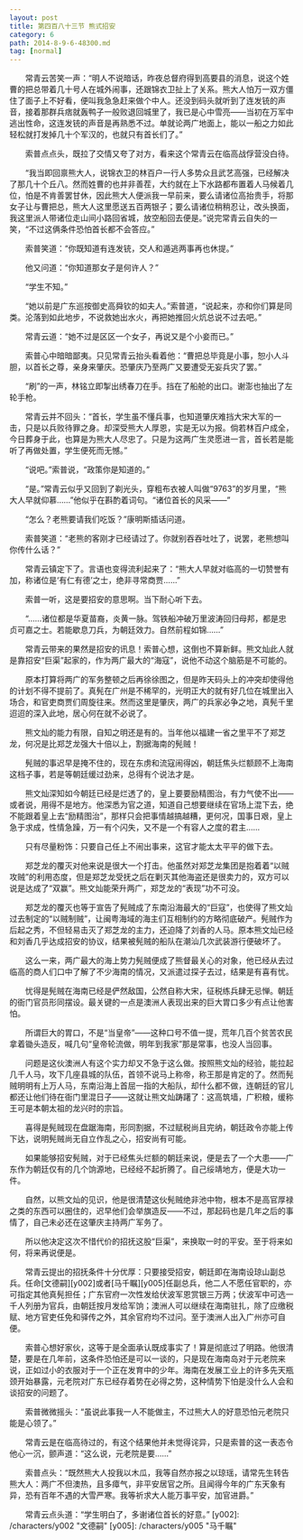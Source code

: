 ```yaml
---
layout: post
title: 第四百八十三节 熊式招安
category: 6
path: 2014-8-9-6-48300.md
tag: [normal]
---
```


　　常青云苦笑一声：“明人不说暗话，昨夜总督府得到高要县的消息，说这个姓曹的把总带着几十号人在城外闹事，还跟锦衣卫扯上了关系。熊大人怕万一双方僵住了面子上不好看，便叫我急急赶来做个中人。还没到码头就听到了连发铳的声音，接着那群兵痞就轰鸭子一般败退回城里了，我已是心中雪亮――当初在万军中逃出性命，这连发铳的声音是再熟悉不过。单就论两广地面上，能以一船之力如此轻松就打发掉几十个军汉的，也就只有首长们了。”

　　索普点点头，既拉了交情又夸了对方，看来这个常青云在临高战俘营没白待。

　　“我当即回禀熊大人，说锦衣卫的林百户一行人多势众且武艺高强，已经解决了那几十个丘八。然而姓曹的也并非善茬，大约就在上下水路都布置着人马候着几位，怕是不肯善罢甘休，因此熊大人便派我一早前来，要么请诸位高抬贵手，将那女子让与曹把总，熊大人这里愿送五百两银子；要么请诸位稍稍忍让，改头换面，我这里派人带诸位走山间小路回省城，放空船回去便是。”说完常青云自失的一笑，“不过这俩条件恐怕首长都不会答应。”

　　索普笑道：“你既知道有连发铳，交人和遁逃两事再也休提。”

　　他又问道：“你知道那女子是何许人？”

　　“学生不知。”

　　“她以前是广东巡按御史高舜钦的如夫人。”索普道，“说起来，亦和你们算是同类。沦落到如此地步，不说救她出水火，再把她推回火炕总说不过去吧。”

　　常青云道：“她不过是区区一个女子，再说又是个小妾而已。”

　　索普心中暗暗鄙夷。只见常青云抬头看着他：“曹把总毕竟是小事，恕小人斗胆，以首长之尊，亲身来肇庆。恐肇庆乃至两广又要遭受无妄兵灾了罢。”

　　“刷”的一声，林铭立即掣出绣春刀在手。挡在了船舱的出口。谢澎也抽出了左轮手枪。

　　常青云并不回头：“首长，学生虽不懂兵事，也知道肇庆难挡大宋大军的一击，只是以兵败待罪之身。却深受熊大人厚恩，实是无以为报。倘若林百户成全，今日葬身于此，也算是为熊大人尽忠了。只是为这两广生灵愿进一言，首长若是能听了再做处置，学生便死而无憾。”

　　“说吧。”索普说，“政策你是知道的。”

　　“是。”常青云似乎又回到了剃光头，穿粗布衣被人叫做“9763”的岁月里，“熊大人早就仰慕……”他似乎在斟酌着词句。“诸位首长的风采――”

　　“怎么？老熊要请我们吃饭？”康明斯插话问道。

　　索普笑道：“老熊的客刚才已经请过了。你就别吞吞吐吐了，说罢，老熊想叫你传什么话？”

　　常青云镇定下了。言语也变得流利起来了：“熊大人早就对临高的一切赞誉有加，称诸位是‘有仁有德’之士，绝非寻常商贾……”

　　索普一听，这是要招安的意思啊。当下耐心听下去。

　　“……诸位都是华夏苗裔，炎黄一脉。驾铁船冲破万里波涛回归母邦，都是忠贞可嘉之士。若能歇息刀兵，为朝廷效力。自然前程如锦……”

　　常青云带来的果然是招安的讯息！索普心想，这倒也不算新鲜。熊文灿此人就是靠招安“巨渠”起家的，作为两广最大的“海寇”，说他不动这个脑筋是不可能的。

　　原本打算将两广的军务整顿之后再徐徐图之，但是昨天码头上的冲突却使得他的计划不得不提前了。真髡在广州是不稀罕的，光明正大的就有好几位在城里出入场合，和官吏商贾们周旋往来。然而这里是肇庆，两广的兵家必争之地，真髡千里迢迢的深入此地，居心何在就不必说了。

　　熊文灿的能力有限，自知之明还是有的。当年他以福建一省之里平不了郑芝龙，何况是比郑芝龙强大十倍以上，割据海南的髡贼！

　　髡贼的事迟早是掩不住的，现在东虏和流寇闹得凶，朝廷焦头烂额顾不上海南这档子事，若是等朝廷缓过劲来，总得有个说法才是。

　　熊文灿深知如今朝廷已经是烂透了的，皇上要要励精图治，有力气使不出――或者说，用得不是地方。他深悉为官之道，知道自己想要继续在官场上混下去，绝不能跟着皇上去“励精图治”，那样只会把事情越搞越糟，更何况，国事日艰，皇上急于求成，性情急躁，万一有个闪失，又不是一个有容人之度的君主……

　　只有尽量粉饰：只要自己任上不闹出事来，这官才能太太平平的做下去。

　　郑芝龙的覆灭对他来说是很大一个打击。他虽然对郑芝龙集团是抱着着“以贼攻贼”的利用态度，但是郑芝龙受抚之后在剿灭其他海盗还是很卖力的，双方可以说是达成了“双赢”。熊文灿能荣升两广，郑芝龙的“表现”功不可没。

　　郑芝龙的覆灭也等于宣告了髡贼成了东南沿海最大的“巨寇”，也使得了熊文灿过去制定的“以贼制贼”，让闽粤海域的海主们互相制约的方略彻底破产。髡贼作为后起之秀，不但轻易击灭了郑芝龙的主力，还迫降了刘香的人马。原本熊文灿已经和刘香几乎达成招安的协议，结果被髡贼的船队在潮汕几次武装游行便破坏了。

　　这么一来，两广最大的海上势力髡贼便成了熊督最关心的对象，他已经从去过临高的商人们口中了解了不少海南的情况，又派遣过探子去过，结果是有喜有忧。

　　忧得是髡贼在海南已经是俨然敌国，公然自称大宋，征税练兵肆无忌惮。朝廷的衙门官员形同摆设。最关键的一点是澳洲人表现出来的巨大胃口多少有点让他害怕。

　　所谓巨大的胃口，不是“当皇帝”――这种口号不值一提，荒年几百个贫苦农民拿着锄头造反，喊几句“皇帝轮流做，明年到我家”那是常事，也没人当回事。

　　问题是这伙澳洲人有这个实力却又不急于这么做。按照熊文灿的经验，能拉起几千人马，攻下几座县城的队伍，首领不说马上称帝，称王那是肯定的了。然而髡贼明明有上万人马，东南沿海上首屈一指的大船队，却什么都不做，连朝廷的官儿都还让他们待在衙门里混日子――这就让熊文灿踌躇了：这高筑墙，广积粮，缓称王可是本朝太祖的龙兴时的宗旨。

　　喜得是髡贼现在盘踞海南，形同割据，不过赋税尚且完纳，朝廷政令亦能上传下达，说明髡贼尚无自立作乱之心，招安尚有可能。

　　如果能够招安髡贼，对于已经焦头烂额的朝廷来说，便是去了一个大患――广东作为朝廷仅有的几个饷源地，已经经不起折腾了。自己绥靖地方，便是大功一件。

　　自然，以熊文灿的见识，他是很清楚这伙髡贼绝非池中物，根本不是高官厚禄之类的东西可以圈住的，迟早他们会举旗造反――不过，那起码也是几年之后的事情了，自己未必还在这肇庆主持两广军务了。

　　所以他决定这次不惜代价的招抚这股“巨渠”，来换取一时的平安。至于将来如何，将来再说便是。

　　常青云提出的招抚条件十分优厚：只要接受招安，朝廷即在海南设琼山副总兵。任命[文德嗣][y002]或者[马千瞩][y005]任副总兵，他二人不愿任官职的，亦可指定其他真髡担任；广东官府一次性发给伏波军恩赏银三万两；伏波军中可选一千人列册为官兵，由朝廷按月发给军饷；澳洲人可以继续在海南驻扎，除了应缴税赋、地方官吏任免和驿传之外，其余官府均不过问。至于澳洲人出入广州亦可自便。

　　索普心想好家伙，这等于是全面承认既成事实了！算是彻底过了明路。他很清楚，要是在几年前，这条件恐怕还是可以一谈的，只是现在海南岛对于元老院来说，正如过小的衣服对于一个正在发育中的少年。海南在发展工业上的许多先天瓶颈开始暴露，元老院对广东已经存着势在必得之势，这种情势下怕是没什么人会和谈招安的问题了。

　　索普微微摇头：“虽说此事我一人不能做主，不过熊大人的好意恐怕元老院只能是心领了。”

　　常青云是在临高待过的，有这个结果他并未觉得诧异，只是索普的这一表态令他心一沉，颤声道：“这么说，元老院是要……”

　　索普点头：“既然熊大人投我以木瓜，我等自然亦报之以琼瑶，请常先生转告熊大人：两广不但澳热，且多瘴气，非平安居官之所。且闻得今年的广东天象有异，恐有百年不遇的大雪严寒。我等祈求大人能万事平安，加官进爵。”

　　常青云点头道：“学生明白了，多谢诸位首长的好意。”
[y002]: /characters/y002 "文德嗣"
[y005]: /characters/y005 "马千瞩"

